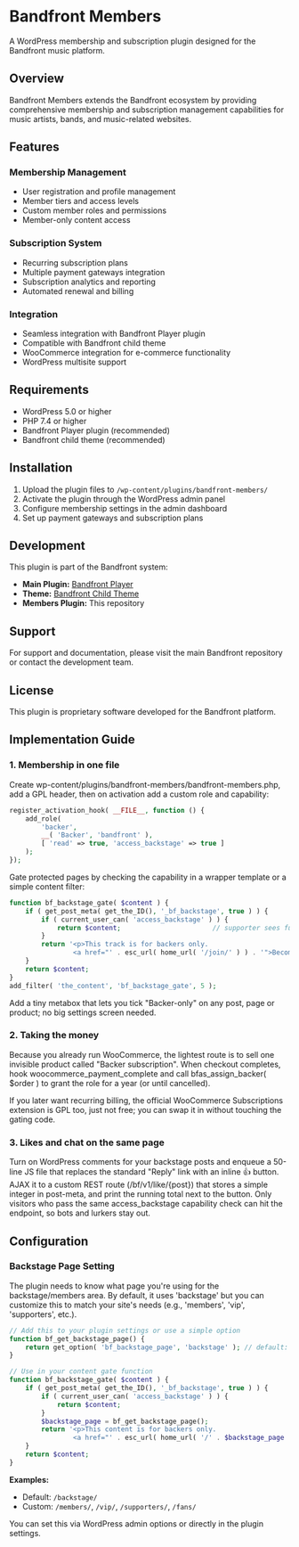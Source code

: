 # Bandfront Members

A WordPress membership and subscription plugin designed for the Bandfront music platform.

## Overview

Bandfront Members extends the Bandfront ecosystem by providing comprehensive membership and subscription management capabilities for music artists, bands, and music-related websites.

## Features

### Membership Management
- User registration and profile management
- Member tiers and access levels
- Custom member roles and permissions
- Member-only content access

### Subscription System
- Recurring subscription plans
- Multiple payment gateways integration
- Subscription analytics and reporting
- Automated renewal and billing

### Integration
- Seamless integration with Bandfront Player plugin
- Compatible with Bandfront child theme
- WooCommerce integration for e-commerce functionality
- WordPress multisite support

## Requirements

- WordPress 5.0 or higher
- PHP 7.4 or higher
- Bandfront Player plugin (recommended)
- Bandfront child theme (recommended)

## Installation

1. Upload the plugin files to `/wp-content/plugins/bandfront-members/`
2. Activate the plugin through the WordPress admin panel
3. Configure membership settings in the admin dashboard
4. Set up payment gateways and subscription plans

## Development

This plugin is part of the Bandfront system:
- **Main Plugin:** [Bandfront Player](https://github.com/100mountains/bandfront-player)
- **Theme:** [Bandfront Child Theme](https://github.com/100mountains/bandfront)
- **Members Plugin:** This repository

## Support

For support and documentation, please visit the main Bandfront repository or contact the development team.

## License

This plugin is proprietary software developed for the Bandfront platform.

## Implementation Guide

### 1. Membership in one file
Create wp-content/plugins/bandfront-members/bandfront-members.php, add a GPL header, then on activation add a custom role and capability:

```php
register_activation_hook( __FILE__, function () {
	add_role(
		'backer',
		__( 'Backer', 'bandfront' ),
		[ 'read' => true, 'access_backstage' => true ]
	);
});
```

Gate protected pages by checking the capability in a wrapper template or a simple content filter:

```php
function bf_backstage_gate( $content ) {
	if ( get_post_meta( get_the_ID(), '_bf_backstage', true ) ) {
		if ( current_user_can( 'access_backstage' ) ) {
			return $content;                       // supporter sees full post
		}
		return '<p>This track is for backers only.
		        <a href="' . esc_url( home_url( '/join/' ) ) . '">Become a backer</a></p>';
	}
	return $content;
}
add_filter( 'the_content', 'bf_backstage_gate', 5 );
```

Add a tiny metabox that lets you tick "Backer-only" on any post, page or product; no big settings screen needed.

### 2. Taking the money
Because you already run WooCommerce, the lightest route is to sell one invisible product called "Backer subscription". When checkout completes, hook woocommerce_payment_complete and call bfas_assign_backer( $order ) to grant the role for a year (or until cancelled).

If you later want recurring billing, the official WooCommerce Subscriptions extension is GPL too, just not free; you can swap it in without touching the gating code.

### 3. Likes and chat on the same page
Turn on WordPress comments for your backstage posts and enqueue a 50-line JS file that replaces the standard "Reply" link with an inline 👍 button. AJAX it to a custom REST route (/bf/v1/like/{post}) that stores a simple integer in post-meta, and print the running total next to the button. Only visitors who pass the same access_backstage capability check can hit the endpoint, so bots and lurkers stay out.

## Configuration

### Backstage Page Setting
The plugin needs to know what page you're using for the backstage/members area. By default, it uses 'backstage' but you can customize this to match your site's needs (e.g., 'members', 'vip', 'supporters', etc.).

```php
// Add this to your plugin settings or use a simple option
function bf_get_backstage_page() {
    return get_option( 'bf_backstage_page', 'backstage' ); // default: 'backstage'
}

// Use in your content gate function
function bf_backstage_gate( $content ) {
    if ( get_post_meta( get_the_ID(), '_bf_backstage', true ) ) {
        if ( current_user_can( 'access_backstage' ) ) {
            return $content;
        }
        $backstage_page = bf_get_backstage_page();
        return '<p>This content is for backers only. 
                <a href="' . esc_url( home_url( '/' . $backstage_page . '/' ) ) . '">Access ' . ucfirst($backstage_page) . '</a></p>';
    }
    return $content;
}
```

**Examples:**
- Default: `/backstage/` 
- Custom: `/members/`, `/vip/`, `/supporters/`, `/fans/`

You can set this via WordPress admin options or directly in the plugin settings.
